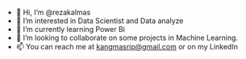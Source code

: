 - 👋 Hi, I’m @rezakalmas
- 👀 I’m interested in Data Scientist and Data analyze
- 🌱 I’m currently learning Power Bi 
- 💞️ I’m looking to collaborate on some projects in Machine Learning.
- 📫 You can reach me at kangmasrip@gmail.com or on my LinkedIn

<!---
rezakalmas/rezakalmas is a ✨ special ✨ repository because its `README.md` (this file) appears on your GitHub profile.
You can click the Preview link to take a look at your changes.
--->
